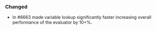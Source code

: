 ### Changed

- In #6663 made variable lookup significantly faster increasing overall performance of the evaluator by 10+%.
